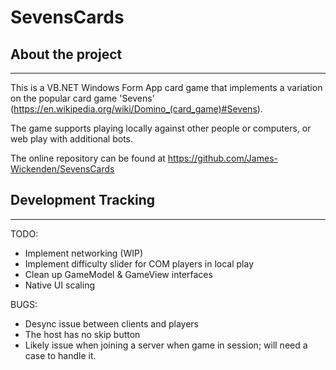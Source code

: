 # SevensCards

## About the project

---
This is a VB.NET Windows Form App card game that implements a variation on the popular card game 'Sevens' (<https://en.wikipedia.org/wiki/Domino_(card_game)#Sevens>).

The game supports playing locally against other people or computers, or web play with additional bots.

The online repository can be found at <https://github.com/James-Wickenden/SevensCards>

## Development Tracking

---

TODO:

- Implement networking (WIP)
- Implement difficulty slider for COM players in local play
- Clean up GameModel & GameView interfaces
- Native UI scaling

BUGS:

- Desync issue between clients and players
- The host has no skip button
- Likely issue when joining a server when game in session; will need a case to handle it.